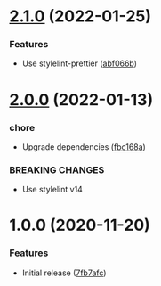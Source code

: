 # [2.1.0](https://github.com/charlestati/stylelint-config-neat/compare/v2.0.0...v2.1.0) (2022-01-25)


### Features

* Use stylelint-prettier ([abf066b](https://github.com/charlestati/stylelint-config-neat/commit/abf066bb5ab294fff058c5966994f4f547bb3f49))

# [2.0.0](https://github.com/charlestati/stylelint-config-neat/compare/v1.0.0...v2.0.0) (2022-01-13)


### chore

* Upgrade dependencies ([fbc168a](https://github.com/charlestati/stylelint-config-neat/commit/fbc168aad2da56e97d7822792cc5300669b7bab0))


### BREAKING CHANGES

* Use stylelint v14

# 1.0.0 (2020-11-20)


### Features

* Initial release ([7fb7afc](https://github.com/charlestati/stylelint-config-neat/commit/7fb7afc2258e208a67fe499af2c7a099329b3800))
